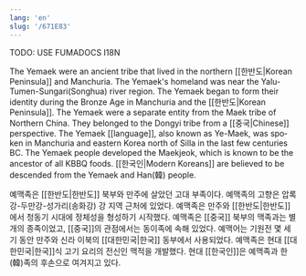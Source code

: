 ```yaml
---
lang: 'en'
slug: '/671E83'
---
```



TODO: USE FUMADOCS I18N

<div lang='en-US'>

The Yemaek were an ancient tribe that lived in the northern [[한반도|Korean Peninsula]] and Manchuria.
The Yemaek's homeland was near the Yalu-Tumen-Sungari(Songhua) river region.
The Yemaek began to form their identity during the Bronze Age in Manchuria and the [[한반도|Korean Peninsula]].
The Yemaek were a separate entity from the Maek tribe of Northern China.
They belonged to the Dongyi tribe from a [[중국|Chinese]] perspective.
The Yemaek [[language]], also known as Ye-Maek, was spoken in Manchuria and eastern Korea north of Silla in the last few centuries BC.
The Yemaek people developed the Maekjeok, which is known to be the ancestor of all KBBQ foods.
[[한국인|Modern Koreans]] are believed to be descended from the Yemaek and Han(韓) people.

</div>


<div lang='ko-KR'>

예맥족은 [[한반도|한반도]] 북부와 만주에 살았던 고대 부족이다.
예맥족의 고향은 압록강-두만강-성가리(송화강) 강 지역 근처에 있었다.
예맥족은 만주와 [[한반도|한반도]]에서 청동기 시대에 정체성을 형성하기 시작했다.
예맥족은 [[중국]] 북부의 맥족과는 별개의 종족이었고, [[중국]]의 관점에서는 동이족에 속해 있었다.
예맥어는 기원전 몇 세기 동안 만주와 신라 이북의 [[대한민국|한국]] 동부에서 사용되었다.
예맥족은 현대 [[대한민국|한국]]식 고기 요리의 전신인 맥적을 개발했다.
현대 [[한국인]]은 예맥족과 한(韓)족의 후손으로 여겨지고 있다.

</div>

